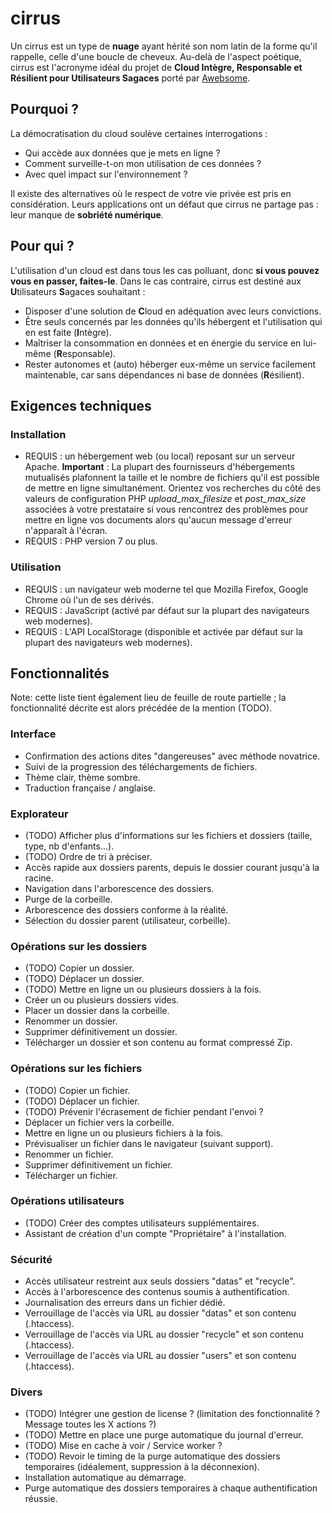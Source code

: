 # cirrus

Un cirrus est un type de **nuage** ayant hérité son nom latin de la forme qu'il rappelle, celle d'une boucle de cheveux. Au-delà de l'aspect poétique, cirrus est l'acronyme idéal du projet de **Cloud Intègre, Responsable et Résilient pour Utilisateurs Sagaces** porté par [Awebsome](https://awebsome.fr).

## Pourquoi ?

La démocratisation du cloud soulève certaines interrogations :

* Qui accède aux données que je mets en ligne ?
* Comment surveille-t-on mon utilisation de ces données ?
* Avec quel impact sur l'environnement ?

Il existe des alternatives où le respect de votre vie privée est pris en considération. Leurs applications ont un défaut que cirrus ne partage pas : leur manque de **sobriété numérique**.

## Pour qui ?

L'utilisation d'un cloud est dans tous les cas polluant, donc **si vous pouvez vous en passer, faites-le**. Dans le cas contraire, cirrus est destiné aux **U**tilisateurs **S**agaces souhaitant :
* Disposer d'une solution de **C**loud en adéquation avec leurs convictions. 
* Être seuls concernés par les données qu'ils hébergent et l'utilisation qui en est faite (**I**ntègre).
* Maîtriser la consommation en données et en énergie du service en lui-même (**R**esponsable).
* Rester autonomes et (auto) héberger eux-même un service facilement maintenable, car sans dépendances ni base de données (**R**ésilient).

## Exigences techniques

### Installation

- REQUIS : un hébergement web (ou local) reposant sur un serveur Apache. **Important** : La plupart des fournisseurs d'hébergements mutualisés plafonnent la taille et le nombre de fichiers qu'il est possible de mettre en ligne simultanément. Orientez vos recherches du côté des valeurs de configuration PHP *upload_max_filesize* et *post_max_size* associées à votre prestataire si vous rencontrez des problèmes pour mettre en ligne vos documents alors qu'aucun message d'erreur n'apparaît à l'écran.
- REQUIS : PHP version 7 ou plus.

### Utilisation

- REQUIS : un navigateur web moderne tel que Mozilla Firefox, Google Chrome où l'un de ses dérivés.
- REQUIS : JavaScript (activé par défaut sur la plupart des navigateurs web modernes).
- REQUIS : L'API LocalStorage (disponible et activée par défaut sur la plupart des navigateurs web modernes).

## Fonctionnalités

Note: cette liste tient également lieu de feuille de route partielle ; la fonctionnalité décrite est alors précédée de la mention (TODO).

### Interface

* Confirmation des actions dites "dangereuses" avec méthode novatrice.
* Suivi de la progression des téléchargements de fichiers.
* Thème clair, thème sombre.
* Traduction française / anglaise.

### Explorateur

* (TODO) Afficher plus d'informations sur les fichiers et dossiers (taille, type, nb d'enfants...).
* (TODO) Ordre de tri à préciser.
* Accès rapide aux dossiers parents, depuis le dossier courant jusqu'à la racine.
* Navigation dans l'arborescence des dossiers.
* Purge de la corbeille.
* Arborescence des dossiers conforme à la réalité.
* Sélection du dossier parent (utilisateur, corbeille).

### Opérations sur les dossiers

* (TODO) Copier un dossier.
* (TODO) Déplacer un dossier.
* (TODO) Mettre en ligne un ou plusieurs dossiers à la fois.
* Créer un ou plusieurs dossiers vides.
* Placer un dossier dans la corbeille.
* Renommer un dossier.
* Supprimer définitivement un dossier.
* Télécharger un dossier et son contenu au format compressé Zip.

### Opérations sur les fichiers

* (TODO) Copier un fichier.
* (TODO) Déplacer un fichier.
* (TODO) Prévenir l'écrasement de fichier pendant l'envoi ?
* Déplacer un fichier vers la corbeille.
* Mettre en ligne un ou plusieurs fichiers à la fois.
* Prévisualiser un fichier dans le navigateur (suivant support).
* Renommer un fichier.
* Supprimer définitivement un fichier.
* Télécharger un fichier.

### Opérations utilisateurs

* (TODO) Créer des comptes utilisateurs supplémentaires.
* Assistant de création d'un compte "Propriétaire" à l'installation. 

### Sécurité

* Accès utilisateur restreint aux seuls dossiers "datas" et "recycle". 
* Accès à l'arborescence des contenus soumis à authentification.
* Journalisation des erreurs dans un fichier dédié.
* Verrouillage de l'accès via URL au dossier "datas" et son contenu (.htaccess).
* Verrouillage de l'accès via URL au dossier "recycle" et son contenu (.htaccess).
* Verrouillage de l'accès via URL au dossier "users" et son contenu (.htaccess).

### Divers

* (TODO) Intégrer une gestion de license ? (limitation des fonctionnalité ? Message toutes les X actions ?)
* (TODO) Mettre en place une purge automatique du journal d'erreur.
* (TODO) Mise en cache à voir / Service worker ?
* (TODO) Revoir le timing de la purge automatique des dossiers temporaires (idéalement, suppression à la déconnexion).
* Installation automatique au démarrage.
* Purge automatique des dossiers temporaires à chaque authentification réussie.